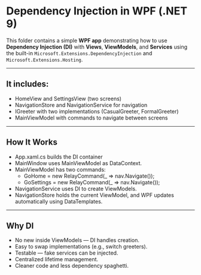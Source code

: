# Dependency Injection in WPF (.NET 9)

This folder contains a simple **WPF app** demonstrating how to use **Dependency Injection (DI)** 
with **Views**, **ViewModels**, and **Services** using the built-in 
`Microsoft.Extensions.DependencyInjection` and `Microsoft.Extensions.Hosting`.

---

## It includes:

- HomeView and SettingsView (two screens)
- NavigationStore and NavigationService for navigation
- IGreeter with two implementations (CasualGreeter, FormalGreeter)
- MainViewModel with commands to navigate between screens

---

## How It Works

- App.xaml.cs builds the DI container
- MainWindow uses MainViewModel as DataContext.
- MainViewModel has two commands:
  - GoHome = new RelayCommand(_ => nav.Navigate<HomeViewModel>());
  - GoSettings = new RelayCommand(_ => nav.Navigate<SettingsViewModel>());
- NavigationService uses DI to create ViewModels.
- NavigationStore holds the current ViewModel, and WPF updates automatically using DataTemplates.

---

## Why DI

- No new inside ViewModels — DI handles creation.
- Easy to swap implementations (e.g., switch greeters).
- Testable — fake services can be injected.
- Centralized lifetime management.
- Cleaner code and less dependency spaghetti.
